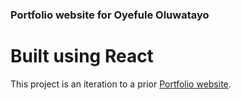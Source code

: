 ### Portfolio website for Oyefule Oluwatayo

# Built using React 

This project is an iteration to a prior [Portfolio website](https://oyefuleold.netlify.app).
